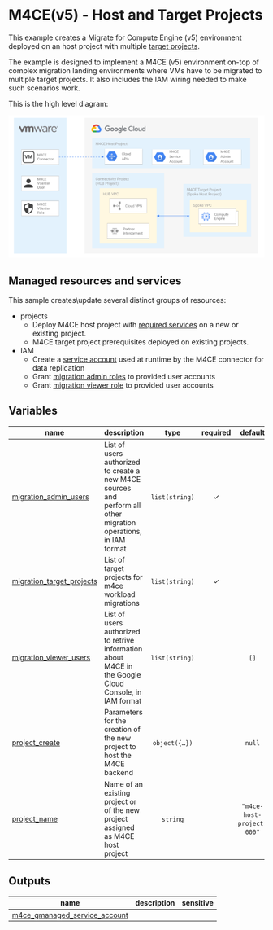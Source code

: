 # M4CE(v5) - Host and Target Projects

This example creates a Migrate for Compute Engine (v5) environment deployed on an host project with multiple  [target projects](https://cloud.google.com/migrate/compute-engine/docs/5.0/how-to/enable-services#identifying_your_host_project).

The example is designed to implement a M4CE (v5) environment on-top of complex migration landing environments where VMs have to be migrated to multiple target projects. It also includes the IAM wiring needed to make such scenarios work.

This is the high level diagram:

![High-level diagram](diagram.png "High-level diagram")

## Managed resources and services

This sample creates\update several distinct groups of resources:

- projects
  - Deploy M4CE host project with [required services](https://cloud.google.com/migrate/compute-engine/docs/5.0/how-to/enable-services#enabling_required_services_on_the_host_project) on a new or existing project. 
  - M4CE target project prerequisites deployed on existing projects. 
- IAM
  - Create a [service account](https://cloud.google.com/migrate/compute-engine/docs/5.0/how-to/migrate-connector#step-3) used at runtime by the M4CE connector for data replication
  - Grant [migration admin roles](https://cloud.google.com/migrate/compute-engine/docs/5.0/how-to/enable-services#using_predefined_roles) to provided user accounts
  - Grant [migration viewer role](https://cloud.google.com/migrate/compute-engine/docs/5.0/how-to/enable-services#using_predefined_roles) to provided user accounts
<!-- BEGIN TFDOC -->

## Variables

| name | description | type | required | default |
|---|---|:---:|:---:|:---:|
| [migration_admin_users](variables.tf#L15) | List of users authorized to create a new M4CE sources and perform all other migration operations, in IAM format | <code>list&#40;string&#41;</code> | ✓ |  |
| [migration_target_projects](variables.tf#L20) | List of target projects for m4ce workload migrations | <code>list&#40;string&#41;</code> | ✓ |  |
| [migration_viewer_users](variables.tf#L25) | List of users authorized to retrive information about M4CE in the Google Cloud Console, in IAM format | <code>list&#40;string&#41;</code> |  | <code>&#91;&#93;</code> |
| [project_create](variables.tf#L31) | Parameters for the creation of the new project to host the M4CE backend | <code title="object&#40;&#123;&#10;  billing_account_id &#61; string&#10;  parent             &#61; string&#10;&#125;&#41;">object&#40;&#123;&#8230;&#125;&#41;</code> |  | <code>null</code> |
| [project_name](variables.tf#L40) | Name of an existing project or of the new project assigned as M4CE host project | <code>string</code> |  | <code>&#34;m4ce-host-project-000&#34;</code> |

## Outputs

| name | description | sensitive |
|---|---|:---:|
| [m4ce_gmanaged_service_account](outputs.tf#L15) |  |  |

<!-- END TFDOC -->
